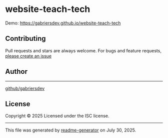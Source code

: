 # website-teach-tech

Demo: <https://gabriersdev.github.io/website-teach-tech>

## Contributing

Pull requests and stars are always welcome. For bugs and feature requests, [please create an issue](https://github.com/gabriersdev/website-teach-tech/issues)

## Author

***

[github/gabriersdev](https://github.com/gabriersdev)

## License

Copyright © 2025
Licensed under the ISC license.

***

This file was generated by [readme-generator](https://github.com/jonschlinkert/readme-generator) on July 30, 2025.

